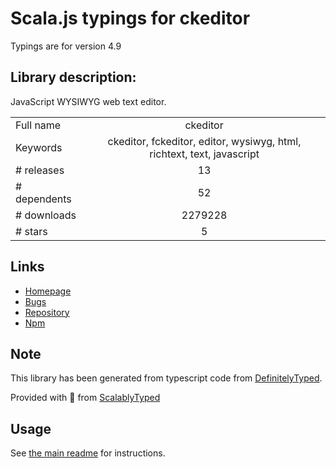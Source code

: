 
# Scala.js typings for ckeditor

Typings are for version 4.9

## Library description:
JavaScript WYSIWYG web text editor.

|                    |                 |
| ------------------ | :-------------: |
| Full name          | ckeditor |
| Keywords           | ckeditor, fckeditor, editor, wysiwyg, html, richtext, text, javascript |
| # releases         | 13 |
| # dependents       | 52 |
| # downloads        | 2279228 |
| # stars            | 5 |

## Links
- [Homepage](http://ckeditor.com)
- [Bugs](http://dev.ckeditor.com)
- [Repository](https://github.com/ckeditor/ckeditor-releases)
- [Npm](https://www.npmjs.com/package/ckeditor)
    


## Note
This library has been generated from typescript code from [DefinitelyTyped](https://definitelytyped.org).

Provided with :purple_heart: from [ScalablyTyped](https://github.com/oyvindberg/ScalablyTyped)

## Usage
See [the main readme](../../readme.md) for instructions.



